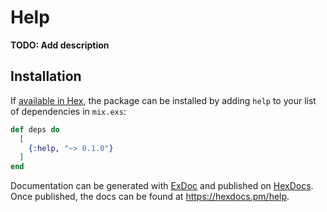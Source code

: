 # Help

**TODO: Add description**

## Installation

If [available in Hex](https://hex.pm/docs/publish), the package can be installed
by adding `help` to your list of dependencies in `mix.exs`:

```elixir
def deps do
  [
    {:help, "~> 0.1.0"}
  ]
end
```

Documentation can be generated with [ExDoc](https://github.com/elixir-lang/ex_doc)
and published on [HexDocs](https://hexdocs.pm). Once published, the docs can
be found at <https://hexdocs.pm/help>.

